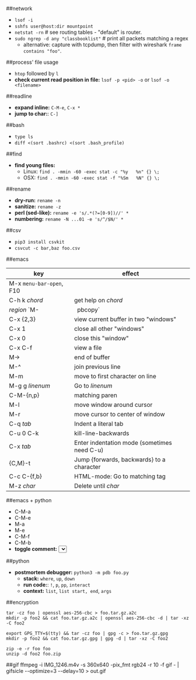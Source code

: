 ##network
- `lsof -i`
- `sshfs user@host:dir mountpoint`
- `netstat -rn` # see routing tables - "default" is router.
- `sudo ngrep -d any "classbooklist"` # print all packets matching a regex
    - alternative: capture with tcpdump, then filter with wireshark `frame contains "foo"`.

##process' file usage
- `htop` followed by `l`
- **check current read position in file:** `lsof -p <pid> -o` or `lsof -o <filename>`

##readline
- **expand inline:** `C-M-e`, `C-x *`
- **jump to char:**: `C-]`

##bash
- `type ls`
- `diff <(sort .bashrc) <(sort .bash_profile)`

##find
- **find young files:**
  - Linux: `find . -mmin -60 -exec stat -c "%y   %n" {} \;`
  - OSX: `find . -mmin -60 -exec stat -f "%Sm   %N" {} \;`

##rename
- **dry-run:** `rename -n`
- **sanitize:** `rename -z`
- **perl (sed-like):** `rename -e 's/.*(?=[0-9])//' *`
- **numbering:** `rename -N ...01 -e 's/^/$N/' *`

##csv
- `pip3 install csvkit`
- `csvcut -c bar,baz foo.csv`

##emacs

key                     | effect
------------------------|-------
M-x `menu-bar-open`, F10|
C-h k _chord_           | get help on _chord_
_region_ `M-|` `pbcopy` | copy region to mac clipboard
C-x {2,3}               | view current buffer in two "windows"
C-x 1                   | close all other "windows"
C-x 0                   | close this "window"
C-x C-f                 | view a file
M->                     | end of buffer
M-^                     | join previous line
M-m                     | move to first character on line
M-g g _linenum_         | Go to _linenum_
C-M-{n,p}               | matching paren
M-l                     | move window around cursor
M-r                     | move cursor to center of window
C-q _tab_               | Indent a literal tab
C-u 0 C-k               | kill-line-backwards
C-x _tab_               | Enter indentation mode (sometimes need C-u)
{C,M}-t                 | Jump {forwards, backwards} to a character
C-c C-{f,b}             | HTML-mode: Go to matching tag
M-z _char_              | Delete until _char_

##emacs + python
- C-M-a
- C-M-e
- M-a
- M-e
- C-M-f
- C-M-b
- **toggle comment:** <select region> M-;

##python
- **postmortem debugger:** `python3 -m pdb foo.py`
  - **stack:** `where`, `up`, `down`
  - **run code:**: `!`, `p`, `pp`, `interact`
  - **context:** `list`, `list start, end`, `args`

##encryption
```
tar -cz foo | openssl aes-256-cbc > foo.tar.gz.a2c
mkdir -p foo2 && cat foo.tar.gz.a2c | openssl aes-256-cbc -d | tar -xz -C foo2

export GPG_TTY=$(tty) && tar -cz foo | gpg -c > foo.tar.gz.gpg
mkdir -p foo2 && cat foo.tar.gz.gpg | gpg -d | tar -xz -C foo2

zip -e -r foo foo
unzip -d foo2 foo.zip
```

##gif
ffmpeg -i IMG_1246.m4v -s 360x640 -pix_fmt rgb24 -r 10  -f gif - | gifsicle --optimize=3 --delay=10 > out.gif
